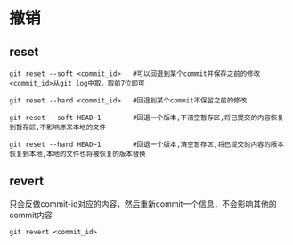 # 撤销

## reset

```shell
git reset --soft <commit_id>   #可以回退到某个commit并保存之前的修改  <commit_id>从git log中取，取前7位即可    

git reset --hard <commit_id>   #回退到某个commit不保留之前的修改

git reset --soft HEAD~1        #回退一个版本,不清空暂存区,将已提交的内容恢复到暂存区,不影响原来本地的文件

git reset --hard HEAD~1        #回退一个版本,清空暂存区,将已提交的内容的版本恢复到本地,本地的文件也将被恢复的版本替换
```

## revert

只会反做commit-id对应的内容，然后重新commit一个信息，不会影响其他的commit内容

```shell
git revert <commit_id> 
```

